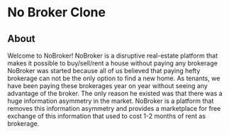 # No Broker Clone

## About
Welcome to NoBroker!  NoBroker is a disruptive real-estate platform that makes it possible to buy/sell/rent a house without paying any brokerage  NoBroker was started because all of us believed that paying hefty brokerage can not be the only option to find a new home. As tenants, we have been paying these brokerages year on year without seeing any advantage of the broker. The only reason he existed was that there was a huge information asymmetry in the market. NoBroker is a platform that removes this information asymmetry and provides a marketplace for free exchange of this information that used to cost 1-2 months of rent as brokerage.

